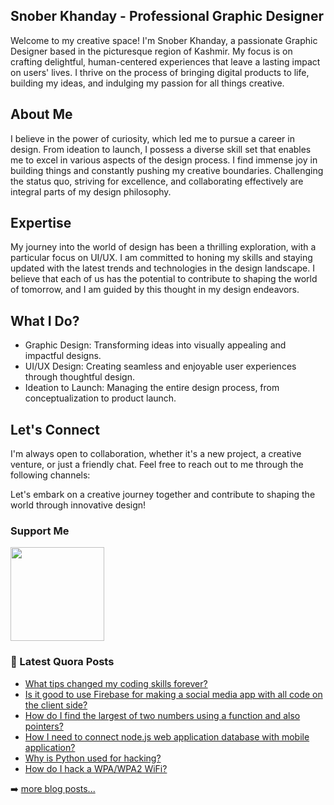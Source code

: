 ## Snober Khanday - Professional Graphic Designer
Welcome to my creative space! I'm Snober Khanday, a passionate Graphic Designer based in the picturesque region of Kashmir. My focus is on crafting delightful, human-centered experiences that leave a lasting impact on users' lives. I thrive on the process of bringing digital products to life, building my ideas, and indulging my passion for all things creative.

## About Me
I believe in the power of curiosity, which led me to pursue a career in design. From ideation to launch, I possess a diverse skill set that enables me to excel in various aspects of the design process. I find immense joy in building things and constantly pushing my creative boundaries. Challenging the status quo, striving for excellence, and collaborating effectively are integral parts of my design philosophy.

## Expertise
My journey into the world of design has been a thrilling exploration, with a particular focus on UI/UX. I am committed to honing my skills and staying updated with the latest trends and technologies in the design landscape. I believe that each of us has the potential to contribute to shaping the world of tomorrow, and I am guided by this thought in my design endeavors.

## What I Do?
- Graphic Design: Transforming ideas into visually appealing and impactful designs.
- UI/UX Design: Creating seamless and enjoyable user experiences through thoughtful design.
- Ideation to Launch: Managing the entire design process, from conceptualization to product launch.

## Let's Connect
I'm always open to collaboration, whether it's a new project, a creative venture, or just a friendly chat. Feel free to reach out to me through the following channels:


[LinkedIn - Connect with me professionally]: https://www.linkedin.com/in/snoberkhanday/
[Visit my Portfolio]: https://snoberkhanday.vercel.app/

Let's embark on a creative journey together and contribute to shaping the world through innovative design!

### Support Me

<a href="https://www.buymeacoffee.com/snoberkhanday"><img src="https://cdn.buymeacoffee.com/buttons/v2/default-yellow.png" width="150" /></a>

### 📕 Latest Quora Posts

<!-- BLOG-POST-LIST:START -->

- [What tips changed my coding skills forever?](https://qr.ae/pGmQ35)
- [Is it good to use Firebase for making a social media app with all code on the client side?](https://qr.ae/pGmQEb)
- [How do I find the largest of two numbers using a function and also pointers?](https://qr.ae/pGmQBn)
- [How I need to connect node.js web application database with mobile application?](https://qr.ae/pGmQBZ)
- [Why is Python used for hacking?](https://qr.ae/pGmQEh)
- [How do I hack a WPA/WPA2 WiFi?](https://qr.ae/pGmQE2)

➡️ [more blog posts...](https://www.quora.com/profile/Snober-Khanday)
